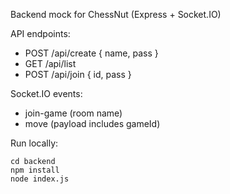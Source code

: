 Backend mock for ChessNut (Express + Socket.IO)

API endpoints:
- POST /api/create { name, pass }
- GET /api/list
- POST /api/join { id, pass }

Socket.IO events:
- join-game (room name)
- move (payload includes gameId)

Run locally:

    cd backend
    npm install
    node index.js
